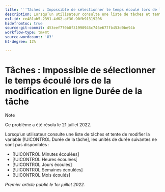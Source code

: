 ```yaml
---
title: '''Tâches : Impossible de sélectionner le temps écoulé lors de la modification en ligne de la durée de la tâche"'
description: Lorsqu’un utilisateur consulte une liste de tâches et tente de modifier la durée de la tâche, les unités de durée écoulée ne sont pas disponibles.
exl-id: ce481ab5-2391-4d62-af30-90fb91319206
hidefromtoc: true
source-git-commit: 453eef770b0f31990946c746e677fb453d0be94b
workflow-type: tm+mt
source-wordcount: '83'
ht-degree: 12%

---
```


# Tâches : Impossible de sélectionner le temps écoulé lors de la modification en ligne Durée de la tâche

>[!NOTE]
>
>Ce problème a été résolu le 21 juillet 2022.

Lorsqu’un utilisateur consulte une liste de tâches et tente de modifier la variable [!UICONTROL Durée de la tâche], les unités de durée suivantes ne sont pas disponibles :

* [!UICONTROL Minutes écoulées]
* [!UICONTROL Heures écoulées]
* [!UICONTROL Jours écoulés]
* [!UICONTROL Semaines écoulées]
* [!UICONTROL Mois écoulés]

_Premier article publié le 1er juillet 2022._
